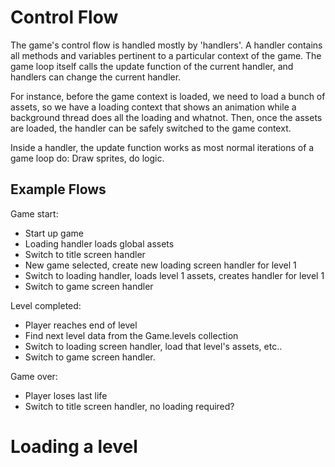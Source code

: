 Control Flow
============
The game's control flow is handled mostly by 'handlers'. A handler contains
all methods and variables pertinent to a particular context of the game. The
game loop itself calls the update function of the current handler, and handlers
can change the current handler.

For instance, before the game context is loaded, we need to load a bunch of assets,
so we have a loading context that shows an animation while a background thread
does all the loading and whatnot. Then, once the assets are loaded, the handler
can be safely switched to the game context.

Inside a handler, the update function works as most normal iterations of a game loop
do: Draw sprites, do logic.

Example Flows
-------------
Game start:
* Start up game
* Loading handler loads global assets
* Switch to title screen handler
* New game selected, create new loading screen handler for level 1
* Switch to loading handler, loads level 1 assets, creates handler for level 1
* Switch to game screen handler

Level completed:
* Player reaches end of level
* Find next level data from the Game.levels collection
* Switch to loading screen handler, load that level's assets, etc..
* Switch to game screen handler.

Game over:
* Player loses last life
* Switch to title screen handler, no loading required?

Loading a level
===============
